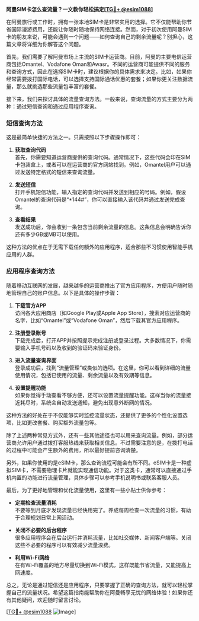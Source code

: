 **阿曼SIM卡怎么查流量？一文教你轻松搞定[[TG💪+ @esim1088](https://t.me/s/esim1088)]**

在阿曼旅行或工作时，拥有一张本地SIM卡是非常实用的选择。它不仅能帮助你节省国际漫游费用，还能让你随时随地保持网络连接。然而，对于初次使用阿曼SIM卡的朋友来说，可能会遇到一个问题——如何查询自己的剩余流量呢？别担心，这篇文章将详细为你解答这个问题。

首先，我们需要了解阿曼市场上主流的SIM卡运营商。目前，阿曼的主要电信运营商包括Omantel、Vodafone Oman和Awasr。不同的运营商可能提供不同的服务和查询方式，因此在选择SIM卡时，建议根据你的具体需求来决定。比如，如果你经常需要拨打国际电话，可以选择支持国际通话优惠的套餐；如果你更关注数据流量，那么就挑选那些流量包丰富的套餐。

接下来，我们来探讨具体的流量查询方法。一般来说，查询流量的方式主要分为两种：通过短信查询和通过应用程序查询。

### 短信查询方法

这是最简单快捷的方法之一。只需按照以下步骤操作即可：

1. **获取查询代码**  
   首先，你需要知道运营商提供的查询代码。通常情况下，这些代码会印在SIM卡包装盒上，或者可以在运营商的官方网站找到。例如，Omantel用户可以通过发送特定格式的短信来查询流量。

2. **发送短信**  
   打开手机短信功能，输入指定的查询代码并发送到相应的号码。例如，假设Omantel的查询代码是“*144#”，你可以直接输入该代码并通过发送完成查询。

3. **查看结果**  
   发送成功后，你会收到一条包含当前剩余流量的信息。这条信息会明确告诉你还有多少GB或MB可以使用。

这种方法的优点在于无需下载任何额外的应用程序，适合那些不习惯使用智能手机应用的人群。

### 应用程序查询方法

随着移动互联网的发展，越来越多的运营商推出了官方应用程序，方便用户随时随地管理自己的账户信息。以下是具体的操作步骤：

1. **下载官方APP**  
   访问各大应用商店（如Google Play或Apple App Store），搜索对应运营商的名字，比如“Omantel”或“Vodafone Oman”，然后下载其官方应用程序。

2. **注册登录账号**  
   下载完成后，打开APP并按照提示完成注册或登录过程。大多数情况下，你需要输入手机号码以及收到的验证码来验证身份。

3. **进入流量查询界面**  
   登录成功后，找到“流量管理”或类似的选项。在这里，你可以看到详细的流量使用情况，包括已使用的流量、剩余流量以及有效期等信息。

4. **设置提醒功能**  
   如果你觉得手动查看不够方便，还可以设置流量提醒功能。这样当你的流量接近耗尽时，系统会自动发送通知，避免出现意外断网的情况。

这种方法的好处在于不仅能够实时监控流量状态，还提供了更多的个性化设置选项，比如更改套餐、购买额外流量包等。

除了上述两种常见方式外，还有一些其他途径也可以用来查询流量。例如，部分运营商允许用户通过拨打客服热线来获取相关信息。不过需要注意的是，在拨打电话的过程中可能会产生额外的费用，所以最好提前咨询清楚。

另外，如果你使用的是eSIM卡，那么查询流程可能会有所不同。eSIM卡是一种虚拟SIM卡，不需要物理卡片就能实现通信功能。对于这类卡，通常可以直接通过手机内置的功能进行流量管理，具体步骤可以参考手机说明书或联系客服人员。

最后，为了更好地管理和优化流量使用，这里有一些小贴士供你参考：

- **定期检查流量消耗**  
  不要等到月底才发现流量已经快用完了。养成每周检查一次流量的习惯，有助于合理规划日常上网活动。

- **关闭不必要的后台程序**  
  很多应用程序会在后台运行并消耗流量，比如社交媒体、新闻客户端等。关闭这些不必要的程序可以有效减少流量浪费。

- **利用Wi-Fi网络**  
  在有Wi-Fi覆盖的地方尽量切换到Wi-Fi模式，这样既能节省流量，又能提高上网速度。

总之，无论是通过短信还是应用程序，只要掌握了正确的查询方法，就可以轻松掌握自己的流量状况。希望这篇指南能帮助你在阿曼畅享无忧的网络体验！如果你还有其他疑问，欢迎随时留言讨论。

[[TG💪+ @esim1088](https://t.me/s/esim1088) ![Image](https://i.postimg.cc/4NQfJmqS/Snipaste-2025-05-13-00-14-12.png)]